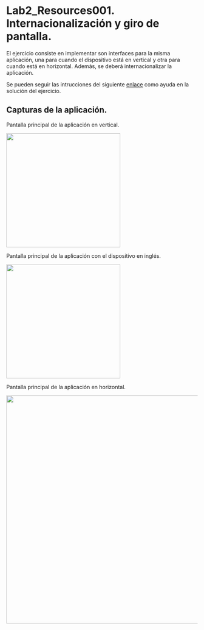 # Lab2_Resources001. Internacionalización y giro de pantalla.
El ejercicio consiste en implementar son interfaces para la misma aplicación, una para cuando el dispositivo está en vertical y otra para cuando está en horizontal. Además, se deberá internacionalizar la aplicación.

Se pueden seguir las intrucciones del siguiente [enlace](http://www.androidcurso.com/index.php/tutoriales-android-fundamentos/32-unidad-2-diseno-de-la-interfaz-de-usuario-vistas-y-layouts/116-recursos-alternativos) como ayuda en la solución del ejercicio.

## Capturas de la aplicación.
Pantalla principal de la aplicación en vertical.

<img src="https://dl.dropboxusercontent.com/u/52992573/PGL/Lab2/Resources/Lab2_Resources001_1.png" width="300">

Pantalla principal de la aplicación con el dispositivo en inglés.

<img src="https://dl.dropboxusercontent.com/u/52992573/PGL/Lab2/Resources/Lab2_Resources001_2.png" width="300">

Pantalla principal de la aplicación en horizontal.

<img src="https://dl.dropboxusercontent.com/u/52992573/PGL/Lab2/Resources/Lab2_Resources001_3.png" width="600">
